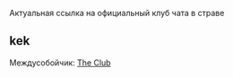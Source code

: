 Актуальная ссылка на официальный клуб чата в страве

## kek
Междусобойчик: [The Club](https://strava.app.link/OlSNe8OPwxb)
